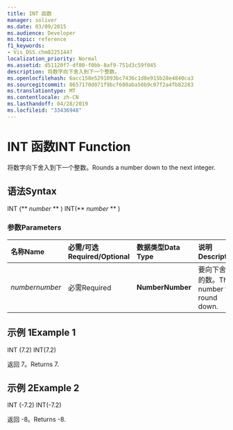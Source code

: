 ```yaml
---
title: INT 函数
manager: soliver
ms.date: 03/09/2015
ms.audience: Developer
ms.topic: reference
f1_keywords:
- Vis_DSS.chm82251447
localization_priority: Normal
ms.assetid: d51120f7-df80-f0bb-8af9-751d3c59f045
description: 将数字向下舍入到下一个整数。
ms.openlocfilehash: 6acc150e5291093bc7436c1d8e915b28e4840ca3
ms.sourcegitcommit: 8657170d071f9bcf680aba50b9c07f2a4fb82283
ms.translationtype: MT
ms.contentlocale: zh-CN
ms.lasthandoff: 04/28/2019
ms.locfileid: "33436948"
---
```

# <a name="int-function"></a><span data-ttu-id="ec67f-103">INT 函数</span><span class="sxs-lookup"><span data-stu-id="ec67f-103">INT Function</span></span>

<span data-ttu-id="ec67f-104">将数字向下舍入到下一个整数。</span><span class="sxs-lookup"><span data-stu-id="ec67f-104">Rounds a number down to the next integer.</span></span>
  
## <a name="syntax"></a><span data-ttu-id="ec67f-105">语法</span><span class="sxs-lookup"><span data-stu-id="ec67f-105">Syntax</span></span>

<span data-ttu-id="ec67f-106">INT (\*\* *number* \*\* ) </span><span class="sxs-lookup"><span data-stu-id="ec67f-106">INT(\*\* *number* \*\* )</span></span> 
  
### <a name="parameters"></a><span data-ttu-id="ec67f-107">参数</span><span class="sxs-lookup"><span data-stu-id="ec67f-107">Parameters</span></span>

|<span data-ttu-id="ec67f-108">**名称**</span><span class="sxs-lookup"><span data-stu-id="ec67f-108">**Name**</span></span>|<span data-ttu-id="ec67f-109">**必需/可选**</span><span class="sxs-lookup"><span data-stu-id="ec67f-109">**Required/Optional**</span></span>|<span data-ttu-id="ec67f-110">**数据类型**</span><span class="sxs-lookup"><span data-stu-id="ec67f-110">**Data Type**</span></span>|<span data-ttu-id="ec67f-111">**说明**</span><span class="sxs-lookup"><span data-stu-id="ec67f-111">**Description**</span></span>|
|:-----|:-----|:-----|:-----|
| <span data-ttu-id="ec67f-112">_number_</span><span class="sxs-lookup"><span data-stu-id="ec67f-112">_number_</span></span> <br/> |<span data-ttu-id="ec67f-113">必需</span><span class="sxs-lookup"><span data-stu-id="ec67f-113">Required</span></span>  <br/> |<span data-ttu-id="ec67f-114">**Number**</span><span class="sxs-lookup"><span data-stu-id="ec67f-114">**Number**</span></span> <br/> |<span data-ttu-id="ec67f-115">要向下舍入的数。</span><span class="sxs-lookup"><span data-stu-id="ec67f-115">The number to round down.</span></span>  <br/> |
   
## <a name="example-1"></a><span data-ttu-id="ec67f-116">示例 1</span><span class="sxs-lookup"><span data-stu-id="ec67f-116">Example 1</span></span>

<span data-ttu-id="ec67f-117">INT (7.2) </span><span class="sxs-lookup"><span data-stu-id="ec67f-117">INT(7.2)</span></span>
  
<span data-ttu-id="ec67f-118">返回 7。</span><span class="sxs-lookup"><span data-stu-id="ec67f-118">Returns 7.</span></span>
  
## <a name="example-2"></a><span data-ttu-id="ec67f-119">示例 2</span><span class="sxs-lookup"><span data-stu-id="ec67f-119">Example 2</span></span>

<span data-ttu-id="ec67f-120">INT (-7.2) </span><span class="sxs-lookup"><span data-stu-id="ec67f-120">INT(-7.2)</span></span>
  
<span data-ttu-id="ec67f-121">返回 -8。</span><span class="sxs-lookup"><span data-stu-id="ec67f-121">Returns -8.</span></span>
  

